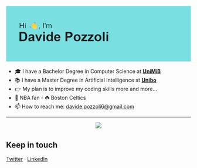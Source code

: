 <img src="header.png">

<!--
**treyvian/treyvian** is a ✨ _special_ ✨ repository because its `README.md` (this file) appears on your GitHub profile.

Here are some ideas to get you started:

- 🔭 I’m currently working on ...
- 🌱 I’m currently learning ...
- 👯 I’m looking to collaborate on ...
- 🤔 I’m looking for help with ...
- 💬 Ask me about ...
- 📫 How to reach me: ...
- 😄 Pronouns: ...
- ⚡ Fun fact: ...
-->

- 🎓 I have a Bachelor Degree in Computer Science at **[UniMiB](https://www.unimib.it/)**
- 📚 I have a Master Degree in Artificial Intelligence at **[Unibo](https://www.unibo.it)**
- 👉 My plan is to improve my coding skills more and more...
- 🏀 NBA fan - ☘️ Boston Celtics
- 📫 How to reach me: davide.pozzoli6@gmail.com

--------------------------------------------------------------------------------------------------------------------------------------
<!--
<p align="center">
  <img width="600em" align="center" src="https://github-readme-stats.vercel.app/api?username=treyvian&show_icons=true&locale=en&theme=dark"                alt="treyvian"/>
</p>
-->


<p align="center"> 
  <img width="600em" src="https://github-readme-stats.vercel.app/api/top-langs/?username=treyvian&layout=compact&langs_count=999&include_all_commits=true&hide_progress=true&hide_border=true&theme=dark&hide=">
</p>

## Keep in touch
[Twitter](https://twitter.com/davide_pozzoli) · [LinkedIn](https://www.linkedin.com/in/davide-pozzoli-573324219/)
